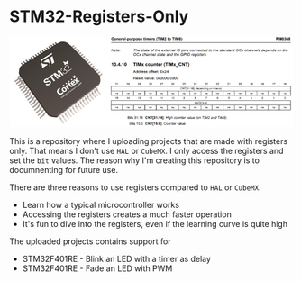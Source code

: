 # STM32-Registers-Only

![a](https://github.com/DanielMartensson/STM32-Registers-Only/blob/main/logo.png?raw=true)

This is a repository where I uploading projects that are made with registers only. 
That means I don't use `HAL` or `CubeMX`. I only access the registers and set the `bit` values.
The reason why I'm creating this repository is to documnenting for future use.

There are three reasons to use registers compared to `HAL` or `CubeMX`.

* Learn how a typical microcontroller works
* Accessing the registers creates a much faster operation
* It's fun to dive into the registers, even if the learning curve is quite high

The uploaded projects contains support for

* STM32F401RE - Blink an LED with a timer as delay
* STM32F401RE - Fade an LED with PWM